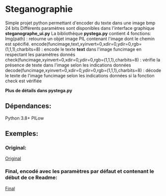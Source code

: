 # Steganographie
 
Simple projet python permettant d'encoder du texte dans une image bmp 24 bits
Différents paramètres sont disponibles dans l'interface graphique **steganographe_ui.py**
La bibliothèque **pystega.py** contient 4 fonctions:
Img(path) : retourne un objet image PIL contenant l'image dont le chemin est spécifié.
encode(funcimage,text,xyinvert=0,xdir=0,ydir=0,rgb=(1,1,1),charbits=8) : encode le texte **text** dans l'image funcimage en respectant les paramètres donnés
check(funcimage,xyinvert=0,xdir=0,ydir=0,rgb=(1,1,1),charbits=8) : vérifie la présence de texte dans l'image selon les indications données
decode(funcimage,xyinvert=0,xdir=0,ydir=0,rgb=(1,1,1),charbits=8) : décode le texte de l'image funcimage selon les indications données si la fonction check est vérifiée

**Plus de détails dans pystega.py**

## Dépendances:
Python 3.8+
PILow

## Exemples:
### Original:
[Original](exemple/python.bmp)
### Final, encodé avec les paramètres par défaut et contenant le début de ce Readme:
[Final](exemple/pythonfinal.bmp)